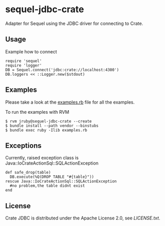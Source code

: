 # sequel-jdbc-crate

Adapter for Sequel using the JDBC driver for connecting to Crate.

## Usage

Example how to connect

    require 'sequel'
    require 'logger'
    DB = Sequel.connect('jdbc:crate://localhost:4300')
    DB.loggers << ::Logger.new($stdout)

## Examples

Please take a look at the [examples.rb](examples.rb) file for all the examples. 

To run the examples with RVM

    $ rvm jruby@sequel-jdbc-crate --create
    $ bundle install --path vendor --binstubs
    $ bundle exec ruby -Ilib examples.rb
    
## Exceptions

Currently, raised exception class is Java::IoCrateActionSql::SQLActionException

    def safe_drop(table)
      DB.execute(%Q(DROP TABLE "#{table}"))
    rescue Java::IoCrateActionSql::SQLActionException
      #no problem,the table didnt exist
    end

## License

Crate JDBC is distributed under the Apache License 2.0, see *LICENSE.txt*.
